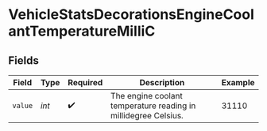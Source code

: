 # VehicleStatsDecorationsEngineCoolantTemperatureMilliC


## Fields

| Field                                                          | Type                                                           | Required                                                       | Description                                                    | Example                                                        |
| -------------------------------------------------------------- | -------------------------------------------------------------- | -------------------------------------------------------------- | -------------------------------------------------------------- | -------------------------------------------------------------- |
| `value`                                                        | *int*                                                          | :heavy_check_mark:                                             | The engine coolant temperature reading in millidegree Celsius. | 31110                                                          |